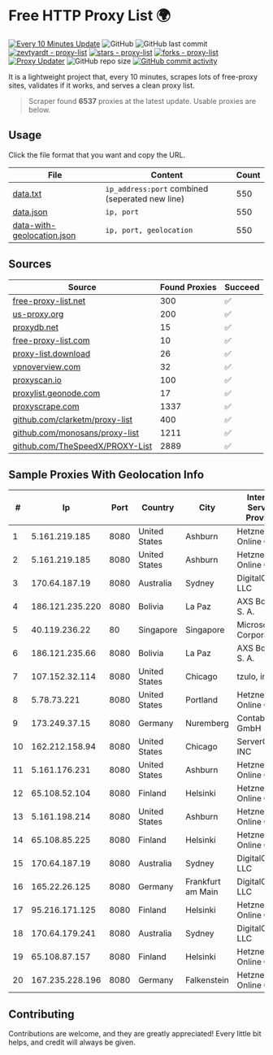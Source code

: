 
# Free HTTP Proxy List 🌍

[![Every 10 Minutes Update](https://github.com/mertguvencli/http-proxy-list/actions/workflows/main.yml/badge.svg?branch=main)](https://github.com/mertguvencli/http-proxy-list/actions/workflows/main.yml)
![GitHub](https://img.shields.io/github/license/mertguvencli/http-proxy-list)
![GitHub last commit](https://img.shields.io/github/last-commit/mertguvencli/http-proxy-list)
[![zevtyardt - proxy-list](https://img.shields.io/static/v1?label=zevtyardt&message=proxy-list&color=blue&logo=github)](https://github.com/zevtyardt/proxy-list "Go to GitHub repo")
[![stars - proxy-list](https://img.shields.io/github/stars/zevtyardt/proxy-list?style=social)](https://github.com/zevtyardt/proxy-list)
[![forks - proxy-list](https://img.shields.io/github/forks/zevtyardt/proxy-list?style=social)](https://github.com/zevtyardt/proxy-list)
[![Proxy Updater](https://github.com/zevtyardt/proxy-list/workflows/Proxy%20Updater/badge.svg)](https://github.com/zevtyardt/proxy-list/actions?query=workflow:"Proxy+Updater")
![GitHub repo size](https://img.shields.io/github/repo-size/zevtyardt/proxy-list)
[![GitHub commit activity](https://img.shields.io/github/commit-activity/m/zevtyardt/proxy-list?logo=commits)](https://github.com/zevtyardt/proxy-list/commits/main)

It is a lightweight project that, every 10 minutes, scrapes lots of free-proxy sites, validates if it works, and serves a clean proxy list.

> Scraper found **6537** proxies at the latest update. Usable proxies are below.

## Usage

Click the file format that you want and copy the URL.

|File|Content|Count|
|----|-------|-----|
|[data.txt](https://raw.githubusercontent.com/mertguvencli/http-proxy-list/main/proxy-list/data.txt)|`ip_address:port` combined (seperated new line)|550|
|[data.json](https://raw.githubusercontent.com/mertguvencli/http-proxy-list/main/proxy-list/data.json)|`ip, port`|550|
|[data-with-geolocation.json](https://raw.githubusercontent.com/mertguvencli/http-proxy-list/main/proxy-list/data-with-geolocation.json)|`ip, port, geolocation`|550|

## Sources

|Source|Found Proxies|Succeed|
|------|-------------|-------|
|[free-proxy-list.net](https://free-proxy-list.net)|300|✅|
|[us-proxy.org](https://www.us-proxy.org)|200|✅|
|[proxydb.net](http://proxydb.net)|15|✅|
|[free-proxy-list.com](https://free-proxy-list.com/?page=&port=&type%5B%5D=http&type%5B%5D=https&up_time=0&search=Search)|10|✅|
|[proxy-list.download](https://www.proxy-list.download/HTTP)|26|✅|
|[vpnoverview.com](https://vpnoverview.com/privacy/anonymous-browsing/free-proxy-servers)|32|✅|
|[proxyscan.io](https://www.proxyscan.io)|100|✅|
|[proxylist.geonode.com](https://proxylist.geonode.com/api/proxy-list?limit=300&page=1&sort_by=lastChecked&sort_type=desc&protocols=http,https)|17|✅|
|[proxyscrape.com](https://api.proxyscrape.com/v2/?request=displayproxies&protocol=http&timeout=10000&country=all&ssl=all&anonymity=all)|1337|✅|
|[github.com/clarketm/proxy-list](https://raw.githubusercontent.com/clarketm/proxy-list/master/proxy-list-raw.txt)|400|✅|
|[github.com/monosans/proxy-list](https://raw.githubusercontent.com/monosans/proxy-list/main/proxies/http.txt)|1211|✅|
|[github.com/TheSpeedX/PROXY-List](https://raw.githubusercontent.com/TheSpeedX/PROXY-List/master/http.txt)|2889|✅|


## Sample Proxies With Geolocation Info

|#|Ip|Port|Country|City|Internet Service Provider|
|-|--|----|-------|----|-------------------------|
|1|5.161.219.185|8080|United States|Ashburn|Hetzner Online GmbH|
|2|5.161.219.185|8080|United States|Ashburn|Hetzner Online GmbH|
|3|170.64.187.19|8080|Australia|Sydney|DigitalOcean, LLC|
|4|186.121.235.220|8080|Bolivia|La Paz|AXS Bolivia S. A.|
|5|40.119.236.22|80|Singapore|Singapore|Microsoft Corporation|
|6|186.121.235.66|8080|Bolivia|La Paz|AXS Bolivia S. A.|
|7|107.152.32.114|8080|United States|Chicago|tzulo, inc.|
|8|5.78.73.221|8080|United States|Portland|Hetzner Online GmbH|
|9|173.249.37.15|8080|Germany|Nuremberg|Contabo GmbH|
|10|162.212.158.94|8080|United States|Chicago|ServerCheap INC|
|11|5.161.176.231|8080|United States|Ashburn|Hetzner Online GmbH|
|12|65.108.52.104|8080|Finland|Helsinki|Hetzner Online GmbH|
|13|5.161.198.214|8080|United States|Ashburn|Hetzner Online GmbH|
|14|65.108.85.225|8080|Finland|Helsinki|Hetzner Online GmbH|
|15|170.64.187.19|8080|Australia|Sydney|DigitalOcean, LLC|
|16|165.22.26.125|8080|Germany|Frankfurt am Main|DigitalOcean, LLC|
|17|95.216.171.125|8080|Finland|Helsinki|Hetzner Online GmbH|
|18|170.64.179.241|8080|Australia|Sydney|DigitalOcean, LLC|
|19|65.108.87.157|8080|Finland|Helsinki|Hetzner Online GmbH|
|20|167.235.228.196|8080|Germany|Falkenstein|Hetzner Online GmbH|



## Contributing

Contributions are welcome, and they are greatly appreciated! Every
little bit helps, and credit will always be given.

